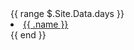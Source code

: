 <div class="overview-days">
{{ range $.Site.Data.days }}
	<li><a href="{{ printf "%s/%s" "schedule" .day | relURL }}">{{ .name }}</a></li>
{{ end }}
</div>
